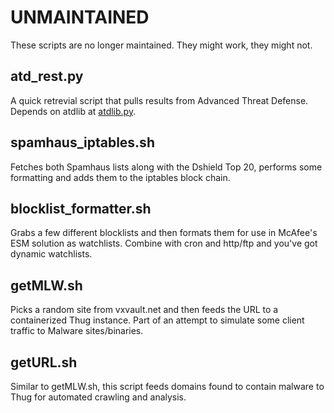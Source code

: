 UNMAINTAINED
===

These scripts are no longer maintained. They might work, they might not.

atd\_rest.py
------
A quick retrevial script that pulls results from Advanced Threat Defense. Depends on atdlib at [atdlib.py](https://github.com/passimens/atdlib).

spamhaus\_iptables.sh
-----
Fetches both Spamhaus lists along with the Dshield Top 20, performs some formatting and adds them to the iptables block chain.


blocklist\_formatter.sh
------
Grabs a few different blocklists and then formats them for use in McAfee's ESM solution as watchlists. Combine with cron and http/ftp and you've got dynamic watchlists.

getMLW.sh
------
Picks a random site  from vxvault.net and then feeds the URL to a containerized Thug instance. Part of an attempt to simulate some client traffic to Malware sites/binaries.

getURL.sh
------
Similar to getMLW.sh, this script feeds domains found to contain malware to Thug for automated crawling and analysis.
